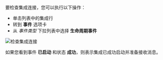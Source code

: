 要检查集成连接，您可以执行以下操作：

- 单击列表中的集成行
- 转到 **事件** 选项卡
- 从 *事件类型* 下拉列表中选择 **生命周期事件**

![检查集成连接](/images/devices-library/basic/integrations/check-integration-started.png)

如果您看到事件 **已启动** 和状态 **成功**，则表示集成已成功启动并准备接收消息。